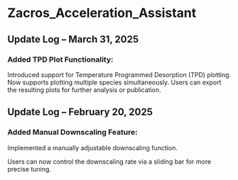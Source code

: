 # Zacros_Acceleration_Assistant











## Update Log – March 31, 2025
### Added TPD Plot Functionality:

Introduced support for Temperature Programmed Desorption (TPD) plotting.
Now supports plotting multiple species simultaneously.
Users can export the resulting plots for further analysis or publication.

## Update Log – February 20, 2025
### Added Manual Downscaling Feature:

Implemented a manually adjustable downscaling function.

Users can now control the downscaling rate via a sliding bar for more precise tuning.

